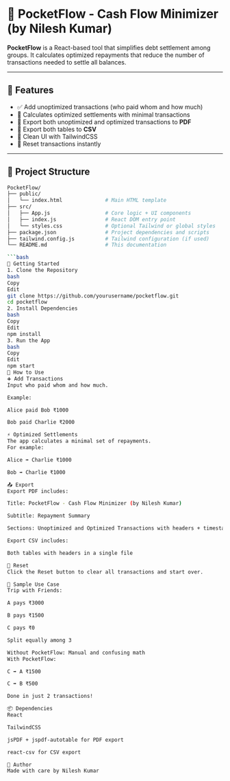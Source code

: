 # 💸 PocketFlow - Cash Flow Minimizer (by Nilesh Kumar)

**PocketFlow** is a React-based tool that simplifies debt settlement among groups. It calculates optimized repayments that reduce the number of transactions needed to settle all balances.

---

## 🔧 Features

- ✅ Add unoptimized transactions (who paid whom and how much)
- 🔁 Calculates optimized settlements with minimal transactions
- 📄 Export both unoptimized and optimized transactions to **PDF**
- 📁 Export both tables to **CSV**
- 🧼 Clean UI with TailwindCSS
- 🔄 Reset transactions instantly

---

## 📁 Project Structure

```bash
PocketFlow/
├── public/
│   └── index.html              # Main HTML template
├── src/
│   ├── App.js                  # Core logic + UI components
│   ├── index.js                # React DOM entry point
│   └── styles.css              # Optional Tailwind or global styles
├── package.json                # Project dependencies and scripts
├── tailwind.config.js          # Tailwind configuration (if used)
└── README.md                   # This documentation

```bash
🚀 Getting Started
1. Clone the Repository
bash
Copy
Edit
git clone https://github.com/yourusername/pocketflow.git
cd pocketflow
2. Install Dependencies
bash
Copy
Edit
npm install
3. Run the App
bash
Copy
Edit
npm start
📘 How to Use
➕ Add Transactions
Input who paid whom and how much.

Example:

Alice paid Bob ₹1000

Bob paid Charlie ₹2000

⚡ Optimized Settlements
The app calculates a minimal set of repayments.
For example:

Alice ➡️ Charlie ₹1000

Bob ➡️ Charlie ₹1000

📤 Export
Export PDF includes:

Title: PocketFlow - Cash Flow Minimizer (by Nilesh Kumar)

Subtitle: Repayment Summary

Sections: Unoptimized and Optimized Transactions with headers + timestamp

Export CSV includes:

Both tables with headers in a single file

🔄 Reset
Click the Reset button to clear all transactions and start over.

🧪 Sample Use Case
Trip with Friends:

A pays ₹3000

B pays ₹1500

C pays ₹0

Split equally among 3

Without PocketFlow: Manual and confusing math
With PocketFlow:

C ➡️ A ₹1500

C ➡️ B ₹500

Done in just 2 transactions!

📦 Dependencies
React

TailwindCSS

jsPDF + jspdf-autotable for PDF export

react-csv for CSV export

🙌 Author
Made with care by Nilesh Kumar
